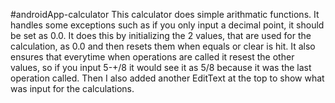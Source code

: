 #androidApp-calculator
This calculator does simple arithmatic functions.  It handles some exceptions such as if you only input a decimal point, it should be set as 0.0.  It does this by initializing the 2 values, that are used for the calculation, as 0.0 and then resets them when equals or clear is hit.  It also ensures that everytime when operations are called it resest the other values, so if you input 5-+/8 it would see it as 5/8 because it was the last operation called.  Then I also added another EditText at the top to show what was input for the calculations.
